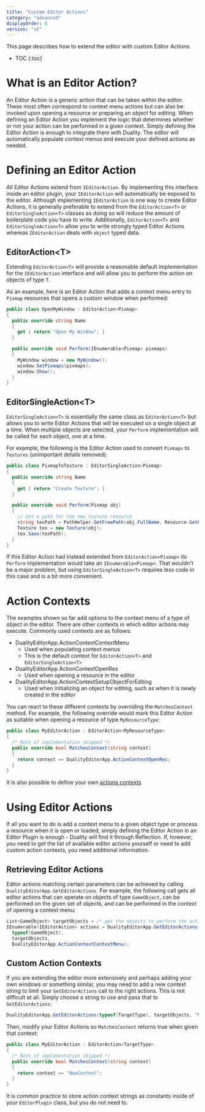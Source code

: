 ```yaml
---
title: "Custom Editor Actions"
category: "advanced"
displayOrder: 0
version: "v2"
---
```


This page describes how to extend the editor with custom Editor Actions.

* TOC
{:toc}

# What is an Editor Action?

An Editor Action is a generic action that can be taken within the editor. These most often correspond to context menu actions but can also be invoked upon opening a resource or preparing an object for editing. When defining an Editor Action you implement the logic that determines whether or not your action can be performed in a given context. Simply defining the Editor Action is enough to integrate them with Duality. The editor will automatically populate context menus and execute your defined actions as needed.

# Defining an Editor Action

All Editor Actions extend from `IEditorAction`. By implementing this interface inside an editor plugin, your `IEditorAction` will automatically be exposed to the editor. Although implementing `IEditorAction` is one way to create Editor Actions, it is generally preferable to extend from the `EditorAction<T>` or `EditorSingleAction<T>` classes as doing so will reduce the amount of boilerplate code you have to write. Additionally, `EditorAction<T>` and `EditorSingleAction<T>` allow you to write strongly typed Editor Actions whereas `IEditorAction` deals with `object` typed data.

## EditorAction\<T\>

Extending `EditorAction<T>` will provide a reasonable default implementation for the `IEditorAction` interface and will allow you to perform the action on objects of type `T`.

As an example, here is an Editor Action that adds a context menu entry to `Pixmap` resources that opens a custom window when performed:

```csharp
public class OpenMyWindow : EditorAction<Pixmap>
{
  public override string Name
  {
    get { return "Open My Window"; }
  }

  public override void Perform(IEnumerable<Pixmap> pixmaps)
  {
    MyWindow window = new MyWindow();
    window.SetPixmaps(pixmaps);
    window.Show();
  }
}
```

## EditorSingleAction\<T\>

`EditorSingleAction<T>` is essentially the same class as `EditorAction<T>` but allows you to write Editor Actions that will be executed on a single object at a time. When multiple objects are selected, your `Perform` implementation will be called for each object, one at a time.

For example, the following is the Editor Action used to convert `Pixmaps` to `Textures` (unimportant details removed):

```csharp
public class PixmapToTexture : EditorSingleAction<Pixmap>
{
  public override string Name
  {
    get { return "Create Texture"; }
  }

  public override void Perform(Pixmap obj)
  {
    // Get a path for the new texture resource
    string texPath = PathHelper.GetFreePath(obj.FullName, Resource.GetFileExtByType<Texture>());
    Texture tex = new Texture(obj);
    tex.Save(texPath);
  }
}
```

If this Editor Action had instead extended from `EditorAction<Pixmap>` its `Perform` implementation would take an `IEnumerable<Pixmap>`. That wouldn't be a major problem, but using `EditorSingleAction<T>` requires less code in this case and is a bit more convenient.

# Action Contexts

The examples shown so far add options to the context menu of a type of object in the editor. There are other contexts in which editor actions may execute. Commonly used contexts are as follows:
- DualityEditorApp.ActionContextContextMenu
  - Used when populating context menus
  - This is the default context for `EditorAction<T>` and `EditorSingleAction<T>`
- DualityEditorApp.ActionContextOpenRes
  - Used when opening a resource in the editor
- DualityEditorApp.ActionContextSetupObjectForEditing
  - Used when initializing an object for editing, such as when it is newly created in the editor

You can react to these different contexts by overriding the `MatchesContext` method. For example, the following override would mark this Editor Action as suitable when opening a resource of type `MyResourceType`:

```csharp
public class MyEditorAction : EditorAction<MyResourceType>
{
  /* Rest of implementation skipped */
  public override bool MatchesContext(string context)
  {
    return context == DualityEditorApp.ActionContextOpenRes;
  }
}
```

It is also possible to define your own [actions contexts](#custom-actions)

# Using Editor Actions

If all you want to do is add a context menu to a given object type or process a resource when it is open or loaded, simply defining the Editor Action in an Editor Plugin is enough - Duality will find it through Reflection. If, however, you need to get the list of available editor actions yourself or need to add custom action contexts, you need additional information.

## Retrieving Editor Actions

Editor actions matching certain parameters can be achieved by calling `DualityEditorApp.GetEditorActions`. For example, the following call gets all editor actions that can operate on objects of type `GameObject`, can be performed on the given set of objects, and can be performed in the context of opening a context menu:

```csharp
List<GameObject> targetObjects = /* get the objects to perform the actions on*/;
IEnumerable<IEditorAction> actions = DualityEditorApp.GetEditorActions(
  typeof(GameObject), 
  targetObjects, 
  DualityEditorApp.ActionContextContextMenu);
```

## <a name="custom-actions"></a>Custom Action Contexts

If you are extending the editor more extensively and perhaps adding your own windows or something similar, you may need to add a new context string to limit your `GetEditorActions` call to the right actions. This is not difficult at all. Simply choose a string to use and pass that to `GetEditorActions`: 

```csharp
DualityEditorApp.GetEditorActions(typeof(TargetType), targetObjects, "NewContext");
```

Then, modify your Editor Actions so `MatchesContext` returns true when given that context:

```csharp
public class MyEditorAction : EditorAction<TargetType>
{
  /* Rest of implementation skipped */
  public override bool MatchesContext(string context)
  {
    return context == "NewContext";
  }
}
```

It is common practice to store action context strings as constants inside of your `EditorPlugin` class, but you do not need to.
